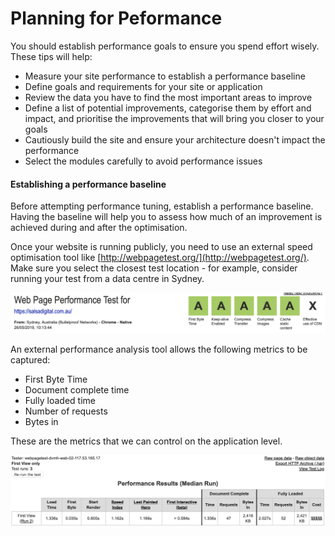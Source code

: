 # Planning for Peformance

You should establish performance goals to ensure you spend effort wisely. These tips will help:

* Measure your site performance to establish a performance baseline
* Define goals and requirements for your site or application
* Review the data you have to find the most important areas to improve
* Define a list of potential improvements, categorise them by effort and impact, and prioritise the improvements that will bring you closer to your goals
* Cautiously build the site and ensure your architecture doesn't impact the performance
* Select the modules carefully to avoid performance issues

#### Establishing a performance baseline

Before attempting performance tuning, establish a performance baseline. Having the baseline will help you to assess how much of an improvement is achieved during and after the optimisation.

Once your website is running publicly, you need to use an external speed optimisation tool like [http://webpagetest.org/](http://webpagetest.org/). Make sure you select the closest test location - for example, consider running your test from a data centre in Sydney.

![](../.gitbook/assets/162.png)

An external performance analysis tool allows the following metrics to be captured:

* First Byte Time
* Document complete time
* Fully loaded time
* Number of requests
* Bytes in

These are the metrics that we can control on the application level.

![](../.gitbook/assets/163%20%281%29.png)


